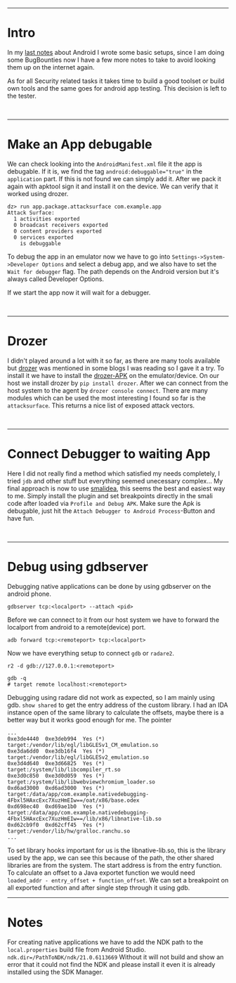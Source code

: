 
___
# Intro

In my [last notes](https://gast04.github.io/2019/05/10/Android-Reversing-Setup.html) about Android 
I wrote some basic setups, since I am doing some
BugBounties now I have a few more notes to take to avoid looking them up on the
internet again.

As for all Security related tasks it takes time to build a good toolset or build
own tools and the same goes for android app testing. This decision is left to the tester.

<br/>

___
# Make an App debugable

We can check looking into the `AndroidManifest.xml` file it the app is debugable.
If it is, we find the tag `android:debuggable="true"` in the `application` part.
If this is not found we can simply add it. After we pack it again with apktool 
sign it and install it on the device. We can verify that it worked using drozer.

```
dz> run app.package.attacksurface com.example.app
Attack Surface:
  1 activities exported
  0 broadcast receivers exported
  0 content providers exported
  0 services exported
    is debuggable
```

To debug the app in an emulator now we have to go into `Settings->System->Developer Options` and 
select a debug app, and we also have to set the `Wait for debugger` flag. The path depends on the 
Android version but it's always called Developer Options.

If we start the app now it will wait for a debugger.

<br/>

___
# Drozer

I didn't played around a lot with it so far, as there are many tools available but 
[drozer](https://github.com/FSecureLABS/drozer) was mentioned in some blogs I was reading so I 
gave it a try. To install it we have to install the 
[drozer-APK](https://github.com/mwrlabs/drozer/releases/download/2.3.4/drozer-agent-2.3.4.apk) on
the emulator/device. On our host we install drozer by `pip install drozer`. After we can connect from 
the host system to the agent by `drozer console connect`. There are many modules which can be used 
the most interesting I found so far is the `attacksurface`. This returns a nice list of exposed attack vectors.

<br/>

___
# Connect Debugger to waiting App

Here I did not really find a method which satisfied my needs completely, I tried `jdb`
and other stuff but everything seemed unecessary complex... My final approach is now to 
use [smalidea](https://github.com/JesusFreke/smalidea), this seems the best and easiest 
way to me. Simply install the plugin and set breakpoints directly in the smali code after
loaded via `Profile and Debug APK`. Make sure the Apk is debugable, just hit the 
`Attach Debugger to Android Process`-Button and have fun.

<br/>

___
# Debug using gdbserver

Debugging native applications can be done by using gdbserver on the android phone.

```
gdbserver tcp:<localport> --attach <pid>
```

Before we can connect to it from our host system we have to forward the localport from 
android to a remote(device) port.

```
adb forward tcp:<remoteport> tcp:<localport>
```

Now we have everything setup to connect `gdb` or `radare2`. 

```
r2 -d gdb://127.0.0.1:<remoteport>

gdb -q
# target remote localhost:<remoteport>
```

Debugging using radare did not work as expected, so I am mainly using gdb.
`show shared` to get the entry address of the custom library. I had an IDA instance
open of the same library to calculate the offsets, maybe there is a better way
but it works good enough for me. The pointer

```
...
0xe3de4440  0xe3deb994  Yes (*)     target:/vendor/lib/egl/libGLESv1_CM_emulation.so
0xe3da6dd0  0xe3db16f4  Yes (*)     target:/vendor/lib/egl/libGLESv2_emulation.so
0xe3d4d640  0xe3d66825  Yes (*)     target:/system/lib/libcompiler_rt.so
0xe3d0c850  0xe3d0d059  Yes (*)     target:/system/lib/libwebviewchromium_loader.so
0xd6ad3000  0xd6ad3000  Yes (*)     target:/data/app/com.example.nativedebugging-4Fbxl5HAxcExc7XuzHmEIw==/oat/x86/base.odex
0xd698ec40  0xd69ae1b0  Yes (*)     target:/data/app/com.example.nativedebugging-4Fbxl5HAxcExc7XuzHmEIw==/lib/x86/libnative-lib.so
0xd62cb9f0  0xd62cff45  Yes (*)     target:/vendor/lib/hw/gralloc.ranchu.so
...
```

To set library hooks important for us is the libnative-lib.so, this is the library used by the app, we 
can see this because of the path, the other shared libraries are from the system. The start address
is from the entry function. To calculate an offset to a Java exportet function we would need 
` loaded_addr - entry_offset + function_offset`. We can set a breakpoint on all exported function and 
after single step through it using gdb.

___
# Notes

For creating native applications we have to add the NDK path to the `local.properties` build file from
Android Studio. `ndk.dir=/PathToNDK/ndk/21.0.6113669`
Without it will not build and show an error that it could not find the NDK and please install it even
it is already installed using the SDK Manager.

